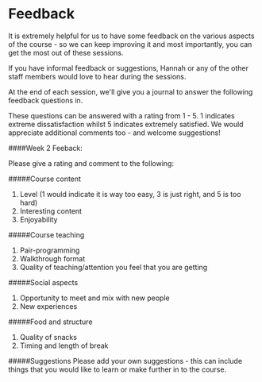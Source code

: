 Feedback
========

It is extremely helpful for us to have some feedback on the various aspects of the course - so we can keep improving it and most importantly, you can get the most out of these sessions. 

If you have informal feedback or suggestions, Hannah or any of the other staff members would love to hear during the sessions.

At the end of each session, we'll give you a journal to answer the following feedback questions in. 

These questions can be answered with a rating from 1 - 5. 1 indicates extreme dissatisfaction whilst 5 indicates extremely satisfied. We would appreciate additional comments too - and welcome suggestions!

####Week 2 Feeback:

Please give a rating and comment to the following:

#####Course content

1. Level (1 would indicate it is way too easy, 3 is just right, and 5 is too hard)
2. Interesting content
3. Enjoyability 

#####Course teaching
1. Pair-programming
2. Walkthrough format
3. Quality of teaching/attention you feel that you are getting

#####Social aspects
1. Opportunity to meet and mix with new people
2. New experiences

#####Food and structure
1. Quality of snacks
2. Timing and length of break

#####Suggestions
Please add your own suggestions - this can include things that you would like to learn or make further in to the course. 